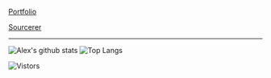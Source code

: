 [Portfolio](https://www.alexjamesmalcolm.com/)

[Sourcerer](https://sourcerer.io/alexjamesmalcolm)

---

![Alex's github stats](https://github-readme-stats.anuraghazra1.vercel.app/api?username=alexjamesmalcolm&show_icons=true&include_all_commits=true&theme=default)
![Top Langs](https://github-readme-stats.vercel.app/api/top-langs/?username=alexjamesmalcolm&theme=default&layout=compact)
<br>
<!--
**alexjamesmalcolm/alexjamesmalcolm** is a ✨ _special_ ✨ repository because its `README.md` (this file) appears on your GitHub profile.

Here are some ideas to get you started:

- 🔭 I’m currently working on ...
- 🌱 I’m currently learning ...
- 👯 I’m looking to collaborate on ...
- 🤔 I’m looking for help with ...
- 💬 Ask me about ...
- 📫 How to reach me: ...
- 😄 Pronouns: ...
- ⚡ Fun fact: ...
-->
![Vistors](https://visitor-badge.glitch.me/badge?page_id=alexjamesmalcolm.alexjamesmalcolm)
